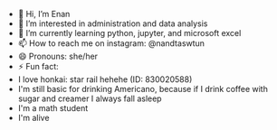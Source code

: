 - 👋 Hi, I’m Enan
- 👀 I’m interested in administration and data analysis
- 🌱 I’m currently learning python, jupyter, and microsoft excel
- 📫 How to reach me on instagram: @nandtaswtun
- 😄 Pronouns: she/her
- ⚡ Fun fact:
- I love honkai: star rail hehehe (ID: 830020588)
- I'm still basic for drinking Americano, because if I drink coffee with sugar and creamer I always fall asleep
- I'm a math student
- I'm alive

<!---
nandtaswtun/nandtaswtun is a ✨ special ✨ repository because its `README.md` (this file) appears on your GitHub profile.
You can click the Preview link to take a look at your changes.
--->
